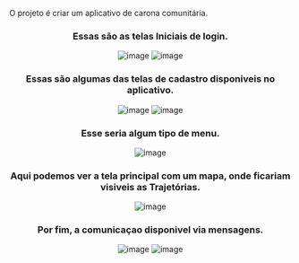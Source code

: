 O projeto é criar um aplicativo de carona comunitária.

<div align="center">
  <h3>Essas são as telas Iniciais de login.</h3>
  
![image](https://user-images.githubusercontent.com/84832253/142703704-9e2adf75-4972-4912-b150-58b283568251.png)
![image](https://user-images.githubusercontent.com/84832253/142703879-e5639e7c-3bde-458d-a5a5-70ea67835b8a.png)

  <h3>Essas são algumas das telas de cadastro disponiveis no aplicativo.</h3>
  
![image](https://user-images.githubusercontent.com/84832253/142703748-fd20283d-1b42-400b-b557-cfabf481180a.png)
![image](https://user-images.githubusercontent.com/84832253/142703829-c85d1f70-c973-4e98-9f1e-c98a5262d4f2.png)

  <h3>Esse seria algum tipo de menu.</h3>
  
![image](https://user-images.githubusercontent.com/84832253/142703987-f5f0dbe6-2f9e-4943-ab32-a602415e1e85.png)

  <h3>Aqui podemos ver a tela principal com um mapa, onde ficariam visiveis as Trajetórias.</h3>
  
![image](https://user-images.githubusercontent.com/84832253/142704074-d5cbf39b-9369-4e89-8c48-0d0389476fd5.png)

  <h3>Por fim, a comunicaçao disponivel via mensagens.</h3>
  
![image](https://user-images.githubusercontent.com/84832253/142704114-5623c6bd-f529-4e79-bdca-b496edcc8ca6.png)
![image](https://user-images.githubusercontent.com/84832253/142704191-bbcee1ac-2e2b-42f3-bcf2-deaca29d5cf0.png)
</div>
